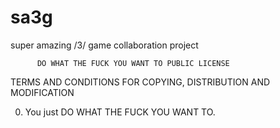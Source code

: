 sa3g
====

super amazing /3/ game collaboration project

          DO WHAT THE FUCK YOU WANT TO PUBLIC LICENSE
TERMS AND CONDITIONS FOR COPYING, DISTRIBUTION AND MODIFICATION

 0. You just DO WHAT THE FUCK YOU WANT TO.
